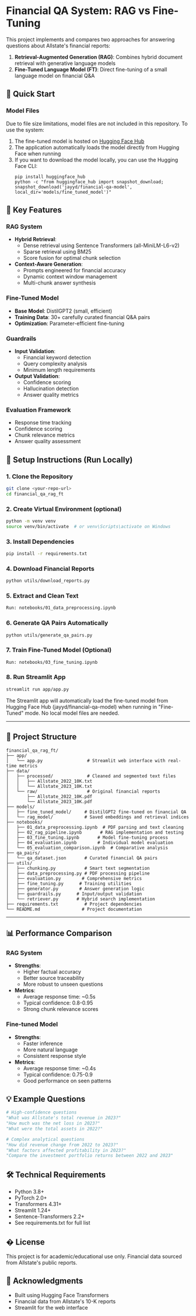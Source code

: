 # Financial QA System: RAG vs Fine-Tuning

This project implements and compares two approaches for answering questions about Allstate's financial reports:
1. **Retrieval-Augmented Generation (RAG)**: Combines hybrid document retrieval with generative language models
2. **Fine-Tuned Language Model (FT)**: Direct fine-tuning of a small language model on financial Q&A

## 🚀 Quick Start

### Model Files
Due to file size limitations, model files are not included in this repository. To use the system:

1. The fine-tuned model is hosted on [Hugging Face Hub](https://huggingface.co/jayyd/financial-qa-model)
2. The application automatically loads the model directly from Hugging Face when running
3. If you want to download the model locally, you can use the Hugging Face CLI:
   ```
   pip install huggingface_hub
   python -c "from huggingface_hub import snapshot_download; snapshot_download('jayyd/financial-qa-model', local_dir='models/fine_tuned_model')"
   ```

## 🌟 Key Features

### RAG System
- **Hybrid Retrieval**: 
  - Dense retrieval using Sentence Transformers (all-MiniLM-L6-v2)
  - Sparse retrieval using BM25
  - Score fusion for optimal chunk selection
- **Context-Aware Generation**: 
  - Prompts engineered for financial accuracy
  - Dynamic context window management
  - Multi-chunk answer synthesis

### Fine-Tuned Model
- **Base Model**: DistilGPT2 (small, efficient)
- **Training Data**: 30+ carefully curated financial Q&A pairs
- **Optimization**: Parameter-efficient fine-tuning

### Guardrails
- **Input Validation**:
  - Financial keyword detection
  - Query complexity analysis
  - Minimum length requirements
- **Output Validation**:
  - Confidence scoring
  - Hallucination detection
  - Answer quality metrics

### Evaluation Framework
- Response time tracking
- Confidence scoring
- Chunk relevance metrics
- Answer quality assessment

## 🔧 Setup Instructions (Run Locally)

### 1. Clone the Repository
```bash
git clone <your-repo-url>
cd financial_qa_rag_ft
```

### 2. Create Virtual Environment (optional)
```bash
python -m venv venv
source venv/bin/activate  # or venv\Scripts\activate on Windows
```

### 3. Install Dependencies
```bash
pip install -r requirements.txt
```

### 4. Download Financial Reports
```bash
python utils/download_reports.py
```

### 5. Extract and Clean Text
```bash
Run: notebooks/01_data_preprocessing.ipynb
```

### 6. Generate QA Pairs Automatically
```bash
python utils/generate_qa_pairs.py
```

### 7. Train Fine-Tuned Model (Optional)
```bash
Run: notebooks/03_fine_tuning.ipynb
```

### 8. Run Streamlit App
```bash
streamlit run app/app.py
```

The Streamlit app will automatically load the fine-tuned model from Hugging Face Hub (jayyd/financial-qa-model) when running in "Fine-Tuned" mode. No local model files are needed.

---

## 📂 Project Structure
```
financial_qa_rag_ft/
├── app/
│   └── app.py                 # Streamlit web interface with real-time metrics
├── data/
│   ├── processed/             # Cleaned and segmented text files
│   │   ├── Allstate_2022_10K.txt
│   │   └── Allstate_2023_10K.txt
│   └── raw/                   # Original financial reports
│       ├── Allstate_2022_10K.pdf
│       └── Allstate_2023_10K.pdf
├── models/
│   ├── fine_tuned_model/     # DistilGPT2 fine-tuned on financial QA
│   └── rag_model/            # Saved embeddings and retrieval indices
├── notebooks/
│   ├── 01_data_preprocessing.ipynb  # PDF parsing and text cleaning
│   ├── 02_rag_pipeline.ipynb       # RAG implementation and testing
│   ├── 03_fine_tuning.ipynb       # Model fine-tuning process
│   ├── 04_evaluation.ipynb        # Individual model evaluation
│   └── 05_evaluation_comparison.ipynb  # Comparative analysis
├── qa_pairs/
│   └── qa_dataset.json       # Curated financial QA pairs
├── utils/
│   ├── chunking.py           # Smart text segmentation
│   ├── data_preprocessing.py # PDF processing pipeline
│   ├── evaluation.py        # Comprehensive metrics
│   ├── fine_tuning.py      # Training utilities
│   ├── generator.py        # Answer generation logic
│   ├── guardrails.py      # Input/output validation
│   └── retriever.py       # Hybrid search implementation
├── requirements.txt          # Project dependencies
└── README.md                # Project documentation
```

---

## 📊 Performance Comparison

### RAG System
- **Strengths**:
  - Higher factual accuracy
  - Better source traceability
  - More robust to unseen questions
- **Metrics**:
  - Average response time: ~0.5s
  - Typical confidence: 0.8-0.95
  - Strong chunk relevance scores

### Fine-tuned Model
- **Strengths**:
  - Faster inference
  - More natural language
  - Consistent response style
- **Metrics**:
  - Average response time: ~0.4s
  - Typical confidence: 0.75-0.9
  - Good performance on seen patterns

## 💡 Example Questions

```python
# High-confidence questions
"What was Allstate's total revenue in 2023?"
"How much was the net loss in 2023?"
"What were the total assets in 2022?"

# Complex analytical questions
"How did revenue change from 2022 to 2023?"
"What factors affected profitability in 2023?"
"Compare the investment portfolio returns between 2022 and 2023"
```

## 🛠️ Technical Requirements

- Python 3.8+
- PyTorch 2.0+
- Transformers 4.31+
- Streamlit 1.24+
- Sentence-Transformers 2.2+
- See requirements.txt for full list

## � License
This project is for academic/educational use only. Financial data sourced from Allstate's public reports.

## 🙏 Acknowledgments
- Built using Hugging Face Transformers
- Financial data from Allstate's 10-K reports
- Streamlit for the web interface
